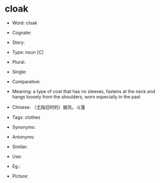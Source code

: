 # cloak

- Word: cloak
- Cognate: 
- Story: 

- Type: noun [C]
- Plural: 
- Single: 
- Comparative: 
- Meaning: a type of coat that has no sleeves, fastens at the neck and hangs loosely from the shoulders, worn especially in the past
- Chinese: （尤指旧时的）披风，斗篷
- Tags: clothes
- Synonyms: 
- Antonyms: 
- Similar: 
- Use: 
- Eg.: 
- Picture: 

